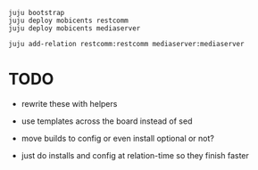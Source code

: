 

    juju bootstrap
    juju deploy mobicents restcomm
    juju deploy mobicents mediaserver

    juju add-relation restcomm:restcomm mediaserver:mediaserver


# TODO

- rewrite these with helpers

- use templates across the board instead of sed

- move builds to config or even install
  optional or not?

- just do installs and config at relation-time so they finish faster



